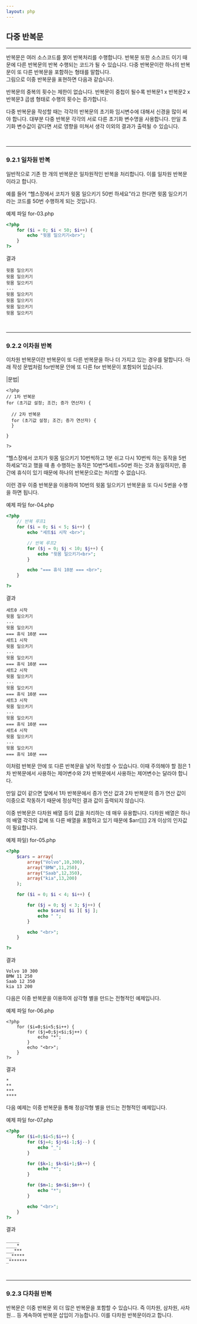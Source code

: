 ```yaml
---
layout: php
---
```

## 다중 반복문
<hr>

반복문은 여러 소스코드를 묽어 반복처리를 수행합니다. 반복문 또한 소스코드 이기 때문에 다른 반복문의 반복 수행되는 코드가 될 수 있습니다. 다중 반복문이란 하나의 반복문이 또 다른 반복문을 포함하는 형태를 말합니다.  
그림으로 이중 반복문을 표현하면 다음과 같습니다.  

반복문의 중복의 횟수는 제한이 없습니다. 반복문이 중첩이 될수록 반복문1 x 반복문2 x 반복문3 곱샘 형태로 수행의 횟수는 증가합니다.  

다중 반복문을 작성할 때는 각각의 반복문의 초기화 임시변수에 대해서 신경을 많이 써야 합니다. 대부분 다중 반복문 각각의 서로 다른 초기화 변수명을 사용합니다. 만일 초기화 변수값이 같다면 서로 영향을 미쳐서 생각 이외의 결과가 출력될 수 있습니다.  

<br>
<hr>

### 9.2.1 일차원 반복
일반적으로 기존 한 개의 반복문은 일차원적인 반복을 처리합니다. 이를 일차원 반복문이라고 합니다.  

예를 들어 “헬스장에서 코치가 윗몸 일으키기 50번 하세요”라고 한다면 윗몸 일으키기라는 코드를 50번 수행하게 되는 것입니다.  

예제 파일 for-03.php
```php
<?php
	for ($i = 0; $i < 50; $i++) {
		echo "윗몸 일으키기<br>";
	}
?>
```

결과
```
윗몸 일으키기
윗몸 일으키기
윗몸 일으키기
...
윗몸 일으키기
윗몸 일으키기
윗몸 일으키기
윗몸 일으키기
```

<br>
<hr>

### 9.2.2 이차원 반복
이차원 반복문이란 반복문이 또 다른 반복문을 하나 더 가지고 있는 경우를 말합니다. 아래 작성 문법처럼 for반복문 안에 또 다른 for 반복문이 포함되어 있습니다.  

|문법|
```
<?php
// 1차 반복문
for (초기값 설정; 조건; 증가 연산자) {
  
  // 2차 반복문
  for (초기값 설정; 조건; 증가 연산자) {
  }

}

?>
```

“헬스장에서 코치가 윗몸 일으키기 10번씩하고 1분 쉬고 다시 10번씩 하는 동작을 5번 하세요”라고 했을 때 총 수행하는 동작은 10번*5세트=50번 하는 것과 동일하지만, 중간에 휴식이 있기 때문에 하나의 반복문으로는 처리할 수 없습니다.  

이런 경우 이중 반복문을 이용하여 10번의 윗몸 일으키기 반복문을 또 다시 5번을 수행을 하면 됩니다.  

예제 파일 for-04.php
```php
<?php
	// 반복 루프1
	for ($i = 0; $i < 5; $i++) {
		echo "세트$i 시작 <br>";

		// 반복 루프2
		for ($j = 0; $j < 10; $j++) {
			echo "윗몸 일으키기<br>";
		}

		echo "=== 휴식 10분 === <br>";
	}

?>
```

결과
```
세트0 시작
윗몸 일으키기
...
윗몸 일으키기
=== 휴식 10분 ===
세트1 시작
윗몸 일으키기
...
윗몸 일으키기
=== 휴식 10분 ===
세트2 시작
윗몸 일으키기
...
윗몸 일으키기
=== 휴식 10분 ===
세트3 시작
윗몸 일으키기
...
윗몸 일으키기
=== 휴식 10분 ===
세트4 시작
윗몸 일으키기
...
윗몸 일으키기
=== 휴식 10분 === 
```

이처럼 반복문 안에 또 다른 반복문을 넣어 작성할 수 있습니다. 이때 주의해야 할 점은 1차 반복문에서 사용하는 제어변수와 2차 반복문에서 사용하는 제어변수는 달라야 합니다.  

만일 값이 같으면 앞에서 1차 반복문에서 증가 연산 값과 2차 반복문의 증가 연산 값이 이중으로 작동하기 때문에 정상적인 결과 값이 출력되지 않습니다.  

이중 반복문은 다차원 배열 등의 값을 처리하는 데 매우 유용합니다. 다차원 배열은 하나의 배열 각각의 값에 또 다른 배열을 포함하고 있기 때문에 $arr[][] 2개 이상의 인자값이 필요합니다.  

예제 파일) for-05.php
```php
<?php
	$cars = array(
		array("Volvo",10,300),
		array("BMW",11,250),
		array("Saab",12,350),
		array("kia",13,200)
	);

	for ($i = 0; $i < 4; $i++) {

		for ($j = 0; $j < 3; $j++) {
			echo $cars[ $i ][ $j ];
			echo " ";
		}

		echo "<br>";
	}

?>
```

결과
```
Volvo 10 300
BMW 11 250
Saab 12 350
kia 13 200 
```

다음은 이중 반복문을 이용하여 삼각형 별을 만드는 전형적인 예제입니다.  

예제 파일 for-06.php
```
<?php
	for ($i=0;$i<5;$i++) {
		for ($j=0;$j<$i;$j++) {
			echo "*";
		}
		echo "<br>";
	}
?>
```

결과
```
*
**
***
****
```

다음 예제는 이중 반복문을 통해 정삼각형 별을 만드는 전형적인 예제입니다.  

예제 파일 for-07.php
```php
<?php
	for ($i=0;$i<5;$i++) {
		for ($j=4; $j>$i-1;$j--) {
			echo "_";
		}

		for ($k=1; $k<$i+1;$k++) {
			echo "*";
		}

		for ($m=1; $m<$i;$m++) {
			echo "*";
		}

		echo "<br>";
	}
?>
```

결과
```
_____
____*
___***
__*****
_*******
```

<br>
<hr>

### 9.2.3 다차원 반복
반복문은 이중 반복문 외 더 많은 반복문을 포함할 수 있습니다. 즉 이차원, 삼차원, 사차원… 등 계속하여 반복문 삽입이 가능합니다. 이를 다차원 반복문이라고 합니다.  

<br><br>